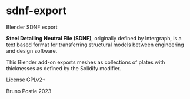 # sdnf-export
Blender SDNF export

**Steel Detailing Neutral File (SDNF)**, originally defined by Intergraph,
is a text based format for transferring structural models between
engineering and design software.

This Blender add-on exports meshes as collections of plates
with thicknesses as defined by the Solidify modifier.

License GPLv2+

Bruno Postle 2023
